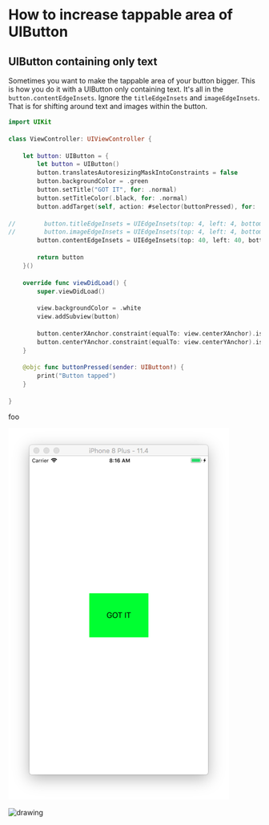 # How to increase tappable area of UIButton

## UIButton containing only text

Sometimes you want to make the tappable area of your button bigger. This is how you do it with a UIButton only containing text. It's all in the `button.contentEdgeInsets`. Ignore the `titleEdgeInsets` and `imageEdgeInsets`. That is for shifting around text and images within the button.

```swift
import UIKit

class ViewController: UIViewController {

    let button: UIButton = {
        let button = UIButton()
        button.translatesAutoresizingMaskIntoConstraints = false
        button.backgroundColor = .green
        button.setTitle("GOT IT", for: .normal)
        button.setTitleColor(.black, for: .normal)
        button.addTarget(self, action: #selector(buttonPressed), for: .touchUpInside)

//        button.titleEdgeInsets = UIEdgeInsets(top: 4, left: 4, bottom: 4, right: 4) // moves title
//        button.imageEdgeInsets = UIEdgeInsets(top: 4, left: 4, bottom: 4, right: 4) // moves image
        button.contentEdgeInsets = UIEdgeInsets(top: 40, left: 40, bottom: 40, right: 40)

        return button
    }()

    override func viewDidLoad() {
        super.viewDidLoad()

        view.backgroundColor = .white
        view.addSubview(button)

        button.centerXAnchor.constraint(equalTo: view.centerXAnchor).isActive = true
        button.centerYAnchor.constraint(equalTo: view.centerYAnchor).isActive = true
    }

    @objc func buttonPressed(sender: UIButton!) {
        print("Button tapped")
    }

}
```

foo

![](images/only-text.png)

<img src="https://github.com/jrasmusson/ios-starter-kit/blob/master/howtos/increase-tappable-area-button/images/only-text.png" alt="drawing" width="800"/>
